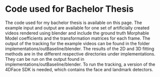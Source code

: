 # Code used for Bachelor Thesis
 
The code used for my bachelor thesis is available on this page. 
The example input and output are available for one set of artificially created videos rendered using blender and include the ground truth Morphable Model coefficients and the transformation matrices for each frame.
The output of the tracking for the example videos can be found in the folder implementations/outBaseline/blender.
The results of the 2D and 3D fitting methods are in the different respective directories under implementations.
They can be run on the output found in implementations/outBaseline/blender.
To run the tracking, a version of the 4DFace SDK is needed, which contains the face and landmark detectors.
